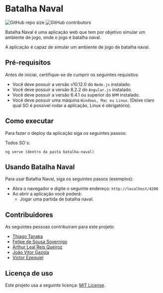 # Batalha Naval

<!--- Exemplos de badges. Acesse https://shields.io para outras opções. Você pode querer incluir informações de dependencias, build, testes, licença, etc. --->
![GitHub repo size](https://img.shields.io/github/repo-size/hsborges/progweb-template)
![GitHub contributors](https://img.shields.io/github/contributors/hsborges/progweb-template)

Batalha Naval é uma aplicação web que tem por objetivo simular um ambiente de jogo, onde o jogo é batalha naval. 

A aplicação é capaz de simular um ambiente de jogo de batalha naval.

## Pré-requisitos

Antes de iniciar, certifique-se de cumprir os seguintes requisitos:
<!--- Estes são alguns exemplos de requisitos. Adicione, duplique e remove como necessário --->
* Você deve possuir a versão v10.12.0 do `Node.js` instalado.
* Você deve possuir a versão 8.2.2 do `Angular.js` instalado.
* Você deve possuir a versão 6.4.1 ou superior do `NPM` instalado.
* Você deve possuir uma máquina `Windows, Mac ou Linux`. (Deixe claro qual SO é possível rodar a aplicação, Linux é obrigatório).


## Como executar

Para fazer o deploy da aplicação siga os seguintes passos:

Todos SO`s:
```
ng serve (dentro da pasta batalha-naval)
```

## Usando Batalha Naval

Para usar Batalha Naval, siga os seguintes passos (exemplos):

* Abra o navegador e digite o seguinte endereço: `http://localhost/4200`
* Ao abrir a aplicação você poderá:
  * Jogar uma partida de batalha naval.
  

## Contribuidores

As seguintes pessoas contribuiram para este projeto:

* [Thiago Tanaka](https://github.com/thiagotanaka11)
* [Felipe de Sousa Sovernigo](https://github.com/sovernigo)
* [Arthur Leal Reis Queiroz](https://github.com/arthurlrq)
* [João Vitor Gazola](https://github.com/joaovitorgazola)
* [Victor Ezequiel](https://github.com/ezequielvictor)

## Licença de uso

<!--- Se não tiver certeza de qual, verifique este site: https://choosealicense.com/--->
Este projeto usa a seguinte licença: [MIT License](https://choosealicense.com/licenses/mit/).

